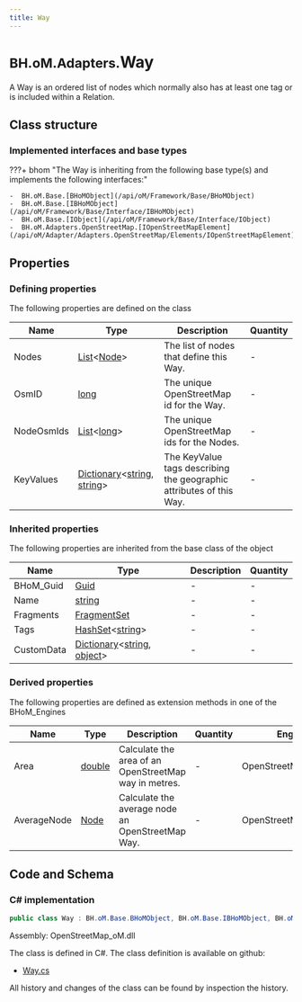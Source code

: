 ```yaml
---
title: Way
---
```


# <small>BH.oM.Adapters.</small>**Way**

A Way is an ordered list of nodes which normally also has at least one tag or is included within a Relation.

## Class structure

### Implemented interfaces and base types

???+ bhom "The Way is inheriting from the following base type(s) and implements the following interfaces:"

    -  BH.oM.Base.[BHoMObject](/api/oM/Framework/Base/BHoMObject)
    -  BH.oM.Base.[IBHoMObject](/api/oM/Framework/Base/Interface/IBHoMObject)
    -  BH.oM.Base.[IObject](/api/oM/Framework/Base/Interface/IObject)
    -  BH.oM.Adapters.OpenStreetMap.[IOpenStreetMapElement](/api/oM/Adapter/Adapters.OpenStreetMap/Elements/IOpenStreetMapElement)


## Properties



### Defining properties

The following properties are defined on the class

| Name             | Type             | Description      | Quantity         |
|------------------|------------------|------------------|------------------|
| Nodes | [List](https://learn.microsoft.com/en-us/dotnet/api/System.Collections.Generic.List-1?view=netstandard-2.0)&lt;[Node](/api/oM/Adapter/Adapters.OpenStreetMap/Elements/Node)&gt; | The list of nodes that define this Way. | - |
| OsmID | [long](https://learn.microsoft.com/en-us/dotnet/api/System.Int64?view=netstandard-2.0) | The unique OpenStreetMap id for the Way. | - |
| NodeOsmIds | [List](https://learn.microsoft.com/en-us/dotnet/api/System.Collections.Generic.List-1?view=netstandard-2.0)&lt;[long](https://learn.microsoft.com/en-us/dotnet/api/System.Int64?view=netstandard-2.0)&gt; | The unique OpenStreetMap ids for the Nodes. | - |
| KeyValues | [Dictionary](https://learn.microsoft.com/en-us/dotnet/api/System.Collections.Generic.Dictionary-2?view=netstandard-2.0)&lt;[string](https://learn.microsoft.com/en-us/dotnet/api/System.String?view=netstandard-2.0), [string](https://learn.microsoft.com/en-us/dotnet/api/System.String?view=netstandard-2.0)&gt; | The KeyValue tags describing the geographic attributes of this Way. | - |


### Inherited properties
The following properties are inherited from the base class of the object

| Name             | Type             | Description      | Quantity         |
|------------------|------------------|------------------|------------------|
| BHoM_Guid | [Guid](https://learn.microsoft.com/en-us/dotnet/api/System.Guid?view=netstandard-2.0) | - | - |
| Name | [string](https://learn.microsoft.com/en-us/dotnet/api/System.String?view=netstandard-2.0) | - | - |
| Fragments | [FragmentSet](/api/oM/Framework/Base/FragmentSet) | - | - |
| Tags | [HashSet](https://learn.microsoft.com/en-us/dotnet/api/System.Collections.Generic.HashSet-1?view=netstandard-2.0)&lt;[string](https://learn.microsoft.com/en-us/dotnet/api/System.String?view=netstandard-2.0)&gt; | - | - |
| CustomData | [Dictionary](https://learn.microsoft.com/en-us/dotnet/api/System.Collections.Generic.Dictionary-2?view=netstandard-2.0)&lt;[string](https://learn.microsoft.com/en-us/dotnet/api/System.String?view=netstandard-2.0), [object](https://learn.microsoft.com/en-us/dotnet/api/System.Object?view=netstandard-2.0)&gt; | - | - |


### Derived properties

The following properties are defined as extension methods in one of the BHoM_Engines

| Name             | Type             | Description      | Quantity         | Engine           |
|------------------|------------------|------------------|------------------|------------------|
| Area | [double](https://learn.microsoft.com/en-us/dotnet/api/System.Double?view=netstandard-2.0) | Calculate the area of an OpenStreetMap way in metres. | - | OpenStreetMap_Engine |
| AverageNode | [Node](/api/oM/Adapter/Adapters.OpenStreetMap/Elements/Node) | Calculate the average node an OpenStreetMap Way. | - | OpenStreetMap_Engine |


## Code and Schema

### C# implementation

``` C# title="C#"
public class Way : BH.oM.Base.BHoMObject, BH.oM.Base.IBHoMObject, BH.oM.Base.IObject, BH.oM.Adapters.OpenStreetMap.IOpenStreetMapElement
```

Assembly: OpenStreetMap_oM.dll

The class is defined in C#. The class definition is available on github:

- [Way.cs](https://github.com/BHoM/OpenStreetMap_Toolkit/blob/develop/OpenStreetMap_oM/Elements\Way.cs)

All history and changes of the class can be found by inspection the history.
